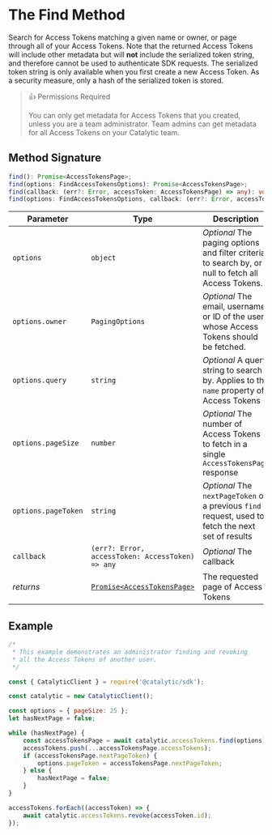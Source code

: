 # The Find Method

Search for Access Tokens matching a given name or owner, or page through all of your Access Tokens. Note that the returned Access Tokens will include other metadata but will **not** include the serialized token string, and therefore cannot be used to authenticate SDK requests. The serialized token string is only available when you first create a new Access Token. As a security measure, only a hash of the serialized token is stored.

> 👍 Permissions Required
>
> You can only get metadata for Access Tokens that you created, unless you are a team administrator. Team admins can get metadata for all Access Tokens on your Catalytic team.

## Method Signature

```typescript
find(): Promise<AccessTokensPage>;
find(options: FindAccessTokensOptions): Promise<AccessTokensPage>;
find(callback: (err?: Error, accessToken: AccessTokensPage) => any): void;
find(options: FindAccessTokensOptions, callback: (err?: Error, accessToken: AccessTokensPage) => any): void;
```

| Parameter           | Type                                                                | Description                                                                                         | Default |
| ------------------- | ------------------------------------------------------------------- | --------------------------------------------------------------------------------------------------- | ------- |
| `options`           | `object`                                                            | _Optional_ The paging options and filter criteria to search by, or null to fetch all Access Tokens. |         |
| `options.owner`     | `PagingOptions`                                                     | _Optional_ The email, username, or ID of the user whose Access Tokens should be fetched.            |         |
| `options.query`     | `string`                                                            | _Optional_ A query string to search by. Applies to the `name` property of Access Tokens             |         |
| `options.pageSize`  | `number`                                                            | _Optional_ The number of Access Tokens to fetch in a single `AccessTokensPage` response             | `25`    |
| `options.pageToken` | `string`                                                            | _Optional_ The `nextPageToken` of a previous `find` request, used to fetch the next set of results  |         |
| `callback`          | `(err?: Error, accessToken: AccessToken) => any`                    | _Optional_ The callback                                                                             |         |
| _returns_           | [`Promise<AccessTokensPage>`](doc:the-accesstokenspage-entity-node) | The requested page of Access Tokens                                                                 |         |

## Example

```js
/*
 * This example demonstrates an administrator finding and revoking
 * all the Access Tokens of another user.
 */

const { CatalyticClient } = require('@catalytic/sdk');

const catalytic = new CatalyticClient();

const options = { pageSize: 25 };
let hasNextPage = false;

while (hasNextPage) {
    const accessTokensPage = await catalytic.accessTokens.find(options);
    accessTokens.push(...accessTokensPage.accessTokens);
    if (accessTokensPage.nextPageToken) {
        options.pageToken = accessTokensPage.nextPageToken;
    } else {
        hasNextPage = false;
    }
}

accessTokens.forEach((accessToken) => {
    await catalytic.accessTokens.revoke(accessToken.id);
});
```
